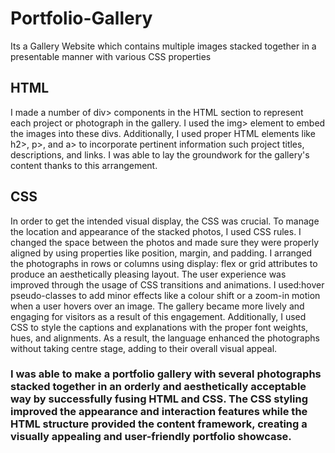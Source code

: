 <h1>Portfolio-Gallery</h1>
<p>Its a Gallery Website which contains multiple images stacked together in a presentable manner with various CSS properties</p>
<h2>HTML</h2>
<p>I made a number of div> components in the HTML section to represent each project or photograph in the gallery. I used the img> element to embed the images into these divs. Additionally, I used proper HTML elements like h2>, p>, and a> to incorporate pertinent information such project titles, descriptions, and links. I was able to lay the groundwork for the gallery's content thanks to this arrangement.</p>
<h2>CSS</h2>
<p>In order to get the intended visual display, the CSS was crucial. To manage the location and appearance of the stacked photos, I used CSS rules. I changed the space between the photos and made sure they were properly aligned by using properties like position, margin, and padding. I arranged the photographs in rows or columns using display: flex or grid attributes to produce an aesthetically pleasing layout.
The user experience was improved through the usage of CSS transitions and animations. I used:hover pseudo-classes to add minor effects like a colour shift or a zoom-in motion when a user hovers over an image. The gallery became more lively and engaging for visitors as a result of this engagement.
Additionally, I used CSS to style the captions and explanations with the proper font weights, hues, and alignments. As a result, the language enhanced the photographs without taking centre stage, adding to their overall visual appeal.</p>
<h3>I was able to make a portfolio gallery with several photographs stacked together in an orderly and aesthetically acceptable way by successfully fusing HTML and CSS. The CSS styling improved the appearance and interaction features while the HTML structure provided the content framework, creating a visually appealing and user-friendly portfolio showcase.</h3>
